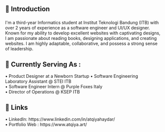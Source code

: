 <h2 align="left">💬 Introduction</h2>  

###

<p align="left">I'm a third-year Informatics student at Institut Teknologi Bandung (ITB) with over 2 years of experience as a software engineer and UI/UX designer. Known for my ability to develop excellent websites with captivating designs, I am passionate about reading books, designing applications, and creating websites. I am highly adaptable, collaborative, and possess a strong sense of leadership.</p>

###

<h2 align="left">🌱 Currently Serving As :</h2>  
• Product Designer at a Newborn Startup
• Software Engineering Laboratory Assistant @ STEI ITB <br>
• Software Engineer Intern @ Purple Foxes Italy <br>
• Director of Operations @ KSEP ITB <br>
</p>

<h2 align="left">🔗 Links</h2>
<p>
• LinkedIn: https://www.linkedin.com/in/atqiyahaydar/ <br>
• Portfolio Web : https://www.atqiya.art/ <br>
</p>

###
